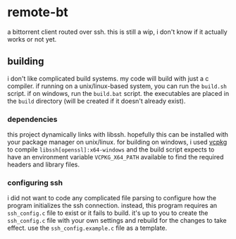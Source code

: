 # remote-bt
a bittorrent client routed over ssh. this is still a wip, i don't know if it actually works or not yet.
## building
i don't like complicated build systems. my code will build with just a c compiler. if running on a unix/linux-based system, you can run the `build.sh` script. if on windows, run the `build.bat` script. the executables are placed in the `build` directory (will be created if it doesn't already exist).
### dependencies
this project dynamically links with libssh. hopefully this can be installed with your package manager on unix/linux. for building on windows, i used [vcpkg](https://github.com/microsoft/vcpkg) to compile `libssh[openssl]:x64-windows` and the build script expects to have an environment variable `VCPKG_X64_PATH` available to find the required headers and library files.
### configuring ssh
i did not want to code any complicated file parsing to configure how the program initializes the ssh connection. instead, this program requires an `ssh_config.c` file to exist or it fails to build. it's up to you to create the `ssh_config.c` file with your own settings and rebuild for the changes to take effect. use the `ssh_config.example.c` file as a template.

